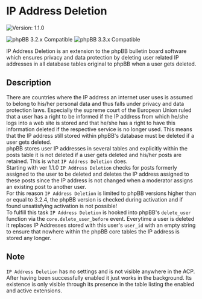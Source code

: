 # IP Address Deletion

![Version: 1.1.0](https://img.shields.io/badge/Version-1.1.0-green)  
   
![phpBB 3.2.x Compatible](https://img.shields.io/badge/phpBB-%3e=%203.2.4%20Compatible-009BDF)
![phpBB 3.3.x Compatible](https://img.shields.io/badge/phpBB-3.3.x%20Compatible-009BDF)  

IP Address Deletion is an extension to the phpBB bulletin board software which ensures privacy and data protection by deleting user related IP addresses in all database tables original to phpBB when a user gets deleted.

## Description
There are countries where the IP address an internet user uses is assumed to belong to his/her personal data and thus falls under privacy and data protection laws. Especially the supreme court of the European Union ruled that a user has a right to be informed if the IP address from which he/she logs into a web site is stored and that he/she has a right to have this information deleted if the respective service is no longer used. This means that the IP address still stored within phpBB's database must be deleted if a user gets deleted.  
phpBB stores user IP addresses in several tables and explicitly within the posts table it is not deleted if a user gets deleted and his/her posts are retained. This is what `IP Address Deletion` does.  
Starting with ver 1.1.0 `IP Address Deletion` checks for posts formerly assigned to the user to be deleted and deletes the IP address assigned to these posts since the IP address is not changed when a moderator assigns an existing post to another user.  
For this reason `IP Address Deletion` is limited to phpBB versions higher than or equal to 3.2.4, the phpBB version is checked during activation and if found unsatisfying activation is not possible!  
To fulfill this task `IP Address Deletion` is hooked into phpBB's `delete_user` function via the `core.delete_user_before` event. Everytime a user is deleted it replaces IP Addresses stored with this user's `user_id` with an empty string to ensure that nowhere within the phpBB core tables the IP address is stored any longer.

## Note
`IP Address Deletion` has no settings and is not visible anywhere in the ACP. After having been successfully enabled it just works in the background. Its existence is only visible through its presence in the table listing the enabled and active extensions.
